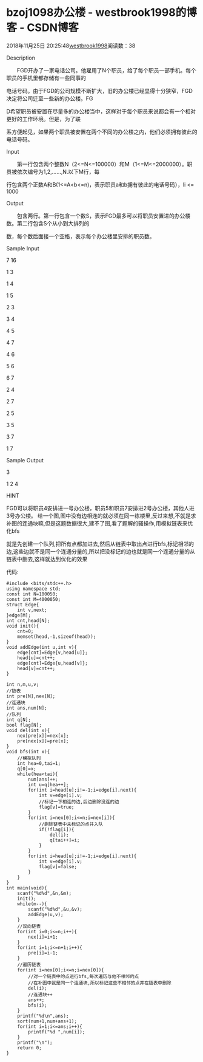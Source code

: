 # bzoj1098办公楼 - westbrook1998的博客 - CSDN博客





2018年11月25日 20:25:48[westbrook1998](https://me.csdn.net/westbrook1998)阅读数：38








> 
Description

　　FGD开办了一家电话公司。他雇用了N个职员，给了每个职员一部手机。每个职员的手机里都存储有一些同事的

电话号码。由于FGD的公司规模不断扩大，旧的办公楼已经显得十分狭窄，FGD决定将公司迁至一些新的办公楼。FG

D希望职员被安置在尽量多的办公楼当中，这样对于每个职员来说都会有一个相对更好的工作环境。但是，为了联

系方便起见，如果两个职员被安置在两个不同的办公楼之内，他们必须拥有彼此的电话号码。

Input

　　第一行包含两个整数N（2<=N<=100000）和M（1<=M<=2000000）。职员被依次编号为1,2,……,N.以下M行，每

行包含两个正数A和B(1<=A<b<=n)，表示职员a和b拥有彼此的电话号码），li <= 1000

Output

　　包含两行。第一行包含一个数S，表示FGD最多可以将职员安置进的办公楼数。第二行包含S个从小到大排列的

数，每个数后面接一个空格，表示每个办公楼里安排的职员数。

Sample Input

7 16

1 3

1 4

1 5

2 3

3 4

4 5

4 7

4 6

5 6

6 7

2 4

2 7

2 5

3 5

3 7

1 7

Sample Output

3

1 2 4

HINT

FGD可以将职员4安排进一号办公楼，职员5和职员7安排进2号办公楼，其他人进3号办公楼。
给一个图,图中没有边相连的就必须在同一栋楼里,反过来想,不就是求补图的连通块嘛,但是这题数据很大,建不了图,看了题解的骚操作,用模拟链表来优化bfs

就是先创建一个队列,把所有点都加进去,然后从链表中取出点进行bfs,标记相邻的边,这些边就不是同一个连通分量的,所以把没标记的边也就是同一个连通分量的从链表中删去,这样就达到优化的效果

代码:

```
#include <bits/stdc++.h>
using namespace std;
const int N=100050;
const int M=4000050;
struct Edge{
    int v,next;
}edge[M];
int cnt,head[N];
void init(){
    cnt=0;
    memset(head,-1,sizeof(head));
}
void addEdge(int u,int v){
    edge[cnt]=Edge{v,head[u]};
    head[u]=cnt++;
    edge[cnt]=Edge{u,head[v]};
    head[v]=cnt++;
}

int n,m,u,v;
//链表
int pre[N],nex[N];
//连通块
int ans,num[N];
//队列
int q[N];
bool flag[N];
void del(int x){
    nex[pre[x]]=nex[x];
    pre[nex[x]]=pre[x];
}
void bfs(int x){
    //模拟队列
    int hea=0,tai=1;
    q[0]=x;
    while(hea<tai){
        num[ans]++;
        int u=q[hea++];
        for(int i=head[u];i!=-1;i=edge[i].next){
            int v=edge[i].v;
            //标记一下相连的边,后边删除没连的边
            flag[v]=true;
        }
        for(int i=nex[0];i<=n;i=nex[i]){
            //删除链表中未标记的点并入队
            if(!flag[i]){
                del(i);
                q[tai++]=i;
            }
        }
        for(int i=head[u];i!=-1;i=edge[i].next){
            int v=edge[i].v;
            flag[v]=false;
        }
    }
}
int main(void){
    scanf("%d%d",&n,&m);
    init();
    while(m--){
        scanf("%d%d",&u,&v);
        addEdge(u,v);
    }
    //双向链表
    for(int i=0;i<=n;i++){
        nex[i]=i+1;
    }
    for(int i=1;i<=n+1;i++){
        pre[i]=i-1;
    }
    //遍历链表
    for(int i=nex[0];i<=n;i=nex[0]){
        //对一个链表中的点进行bfs,每次遍历与他不相邻的点
        //在补图中就是同一个连通块,所以标记这些不相邻的点并在链表中删除
        del(i);
        //连通块++
        ans++;
        bfs(i);
    }
    printf("%d\n",ans);
    sort(num+1,num+ans+1);
    for(int i=1;i<=ans;i++){
        printf("%d ",num[i]);
    }
    printf("\n");
    return 0;
}
```






